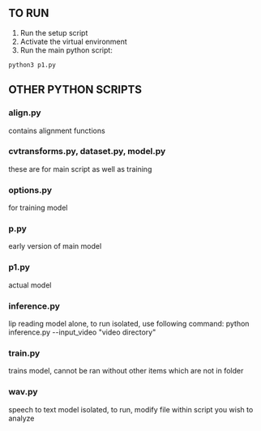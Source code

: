 
## TO RUN

 1. Run the setup script
 2. Activate the virtual environment
 3. Run the main python script:

```
python3 p1.py
```


## OTHER PYTHON SCRIPTS
### align.py
contains alignment functions

### cvtransforms.py, dataset.py, model.py
these are for main script as well as training

### options.py
for training model

### p.py
early version of main model

### p1.py
actual model

### inference.py
lip reading model alone, to run isolated, use following command:
	python inference.py --input_video "video directory"

### train.py
trains model, cannot be ran without other items which are not in folder

### wav.py
speech to text model isolated, to run, modify file within script you wish to analyze

